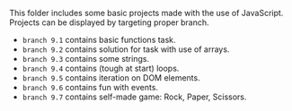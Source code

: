 This folder includes some basic projects made with the use of JavaScript.
Projects can be displayed by targeting proper branch.

- `branch 9.1` contains basic functions task.
- `branch 9.2` contains solution for task with use of arrays.
- `branch 9.3` contains some strings.
- `branch 9.4` contains (tough at start) loops.
- `branch 9.5` contains iteration on DOM elements.
- `branch 9.6` contains fun with events.
- `branch 9.7` contains self-made game: Rock, Paper, Scissors.
